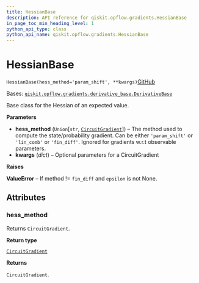 ```yaml
---
title: HessianBase
description: API reference for qiskit.opflow.gradients.HessianBase
in_page_toc_min_heading_level: 1
python_api_type: class
python_api_name: qiskit.opflow.gradients.HessianBase
---
```


# HessianBase

<span id="qiskit.opflow.gradients.HessianBase" />

`HessianBase(hess_method='param_shift', **kwargs)`[GitHub](https://github.com/qiskit/qiskit/tree/stable/0.20/qiskit/opflow/gradients/hessian_base.py "view source code")

Bases: [`qiskit.opflow.gradients.derivative_base.DerivativeBase`](qiskit.opflow.gradients.DerivativeBase "qiskit.opflow.gradients.derivative_base.DerivativeBase")

Base class for the Hessian of an expected value.

**Parameters**

*   **hess\_method** (`Union`\[`str`, [`CircuitGradient`](qiskit.opflow.gradients.CircuitGradient "qiskit.opflow.gradients.circuit_gradients.circuit_gradient.CircuitGradient")]) – The method used to compute the state/probability gradient. Can be either `'param_shift'` or `'lin_comb'` or `'fin_diff'`. Ignored for gradients w\.r.t observable parameters.
*   **kwargs** (*dict*) – Optional parameters for a CircuitGradient

**Raises**

**ValueError** – If method != `fin_diff` and `epsilon` is not None.

## Attributes

<span id="qiskit.opflow.gradients.HessianBase.hess_method" />

### hess\_method

Returns `CircuitGradient`.

**Return type**

[`CircuitGradient`](qiskit.opflow.gradients.CircuitGradient "qiskit.opflow.gradients.circuit_gradients.circuit_gradient.CircuitGradient")

**Returns**

`CircuitGradient`.

